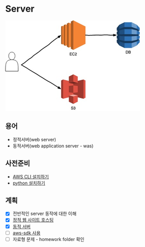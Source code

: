 # Server

![image](./images/outline.jpg)

## 용어

- 정적서버(web server)
- 동적서버(web application server - was)

## 사전준비

- [AWS CLI 설치하기](./aws-cli.md)
- [python 설치하기](https://medium.com/@psychet_learn/python-%EA%B8%B0%EC%B4%88-2%EC%9E%A5-python-%EC%84%A4%EC%B9%98-%EB%B0%8F-%ED%99%98%EA%B2%BD%EC%84%A4%EC%A0%95-windows-ver-b030d96bcbd0)

## 계획

- [x] 전반적인 server 동작에 대한 이해
- [x] [정적 웹 사이트 호스팅](./hello-html/README.md)
- [x] [동적 서버](./dynamic/README.md)
- [ ] [aws-sdk 사용](./aws-sdk/README.md)
- [ ] 자료형 문제 - homework folder 확인
